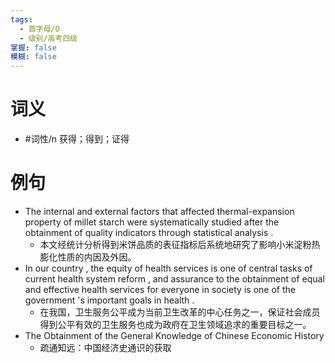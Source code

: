 ```yaml
---
tags:
  - 首字母/O
  - 级别/高考四级
掌握: false
模糊: false
---
```

# 词义
- #词性/n  获得；得到；证得
# 例句
- The internal and external factors that affected thermal-expansion property of millet starch were systematically studied after the obtainment of quality indicators through statistical analysis .
	- 本文经统计分析得到米饼品质的表征指标后系统地研究了影响小米淀粉热膨化性质的内因及外因。
- In our country , the equity of health services is one of central tasks of current health system reform , and assurance to the obtainment of equal and effective health services for everyone in society is one of the government 's important goals in health .
	- 在我国，卫生服务公平成为当前卫生改革的中心任务之一，保证社会成员得到公平有效的卫生服务也成为政府在卫生领域追求的重要目标之一。
- The Obtainment of the General Knowledge of Chinese Economic History
	- 疏通知远：中国经济史通识的获取
